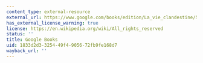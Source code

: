 ```yaml
---
content_type: external-resource
external_url: https://www.google.com/books/edition/La_vie_clandestine/5h85zwEACAAJ?hl=en&gl=us&kptab=editions&sa=X&ved=2ahUKEwjRtd_IxZ-GAxXkEFkFHYLbCAYQmBZ6BAgEEAk
has_external_license_warning: true
license: https://en.wikipedia.org/wiki/All_rights_reserved
status: ''
title: Google Books
uid: 1833d2d3-3254-49f4-9056-72fb9fe168d7
wayback_url: ''
---
```


